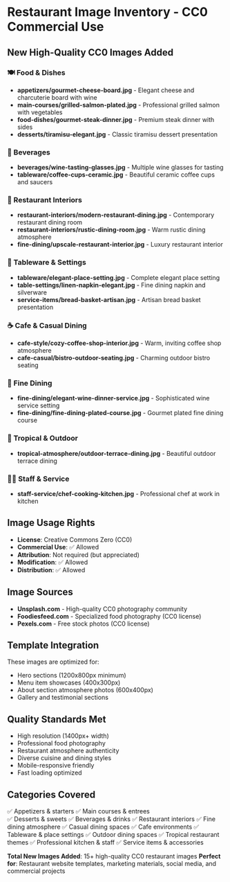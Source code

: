 # Restaurant Image Inventory - CC0 Commercial Use

## New High-Quality CC0 Images Added

### 🍽️ Food & Dishes
- **appetizers/gourmet-cheese-board.jpg** - Elegant cheese and charcuterie board with wine
- **main-courses/grilled-salmon-plated.jpg** - Professional grilled salmon with vegetables
- **food-dishes/gourmet-steak-dinner.jpg** - Premium steak dinner with sides
- **desserts/tiramisu-elegant.jpg** - Classic tiramisu dessert presentation

### 🍷 Beverages
- **beverages/wine-tasting-glasses.jpg** - Multiple wine glasses for tasting
- **tableware/coffee-cups-ceramic.jpg** - Beautiful ceramic coffee cups and saucers

### 🏢 Restaurant Interiors
- **restaurant-interiors/modern-restaurant-dining.jpg** - Contemporary restaurant dining room
- **restaurant-interiors/rustic-dining-room.jpg** - Warm rustic dining atmosphere
- **fine-dining/upscale-restaurant-interior.jpg** - Luxury restaurant interior

### 🍴 Tableware & Settings
- **tableware/elegant-place-setting.jpg** - Complete elegant place setting
- **table-settings/linen-napkin-elegant.jpg** - Fine dining napkin and silverware
- **service-items/bread-basket-artisan.jpg** - Artisan bread basket presentation

### ☕ Cafe & Casual Dining
- **cafe-style/cozy-coffee-shop-interior.jpg** - Warm, inviting coffee shop atmosphere
- **cafe-casual/bistro-outdoor-seating.jpg** - Charming outdoor bistro seating

### 🌟 Fine Dining
- **fine-dining/elegant-wine-dinner-service.jpg** - Sophisticated wine service setting
- **fine-dining/fine-dining-plated-course.jpg** - Gourmet plated fine dining course

### 🌴 Tropical & Outdoor
- **tropical-atmosphere/outdoor-terrace-dining.jpg** - Beautiful outdoor terrace dining

### 👨‍🍳 Staff & Service
- **staff-service/chef-cooking-kitchen.jpg** - Professional chef at work in kitchen

## Image Usage Rights
- **License**: Creative Commons Zero (CC0)
- **Commercial Use**: ✅ Allowed
- **Attribution**: Not required (but appreciated)
- **Modification**: ✅ Allowed
- **Distribution**: ✅ Allowed

## Image Sources
- **Unsplash.com** - High-quality CC0 photography community
- **Foodiesfeed.com** - Specialized food photography (CC0 license)
- **Pexels.com** - Free stock photos (CC0 license)

## Template Integration
These images are optimized for:
- Hero sections (1200x800px minimum)
- Menu item showcases (400x300px)
- About section atmosphere photos (600x400px)
- Gallery and testimonial sections

## Quality Standards Met
- High resolution (1400px+ width)
- Professional food photography
- Restaurant atmosphere authenticity
- Diverse cuisine and dining styles
- Mobile-responsive friendly
- Fast loading optimized

## Categories Covered
✅ Appetizers & starters
✅ Main courses & entrees  
✅ Desserts & sweets
✅ Beverages & drinks
✅ Restaurant interiors
✅ Fine dining atmosphere
✅ Casual dining spaces
✅ Cafe environments
✅ Tableware & place settings
✅ Outdoor dining spaces
✅ Tropical restaurant themes
✅ Professional kitchen & staff
✅ Service items & accessories

**Total New Images Added**: 15+ high-quality CC0 restaurant images
**Perfect for**: Restaurant website templates, marketing materials, social media, and commercial projects